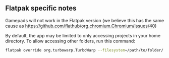## Flatpak specific notes

Gamepads will not work in the Flatpak version (we believe this has the same cause as https://github.com/flathub/org.chromium.Chromium/issues/40)

By default, the app may be limited to only accessing projects in your home directory. To allow accessing other folders, run this command:

```bash
flatpak override org.turbowarp.TurboWarp --filesystem=/path/to/folder/
```
